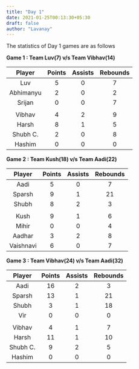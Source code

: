 ```yaml
---
title: "Day 1"
date: 2021-01-25T00:13:30+05:30
draft: false
author: "Lavanay"
---
```


The statistics of Day 1 games are as follows
<!--more-->

**Game 1 : Team Luv(7) v/s Team Vibhav(14)**  

|   Player  | Points | Assists | Rebounds |
|:---------:|:------:|:-------:|:--------:|
| Luv       |      5 |       0 |        7 |
| Abhimanyu |      2 |       0 |        2 |
| Srijan    |      0 |       0 |        7 |
|           |        |         |          |
| Vibhav    |      4 |       2 |        9 |
| Harsh     |      8 |       1 |        5 |
| Shubh C.  |      2 |       0 |        8 |
| Hashim    |      0 |       0 |        0 |


**Game 2 : Team Kush(18) v/s Team Aadi(22)**  

|   Player  | Points | Assists | Rebounds |
|:---------:|:------:|:-------:|:--------:|
| Aadi      |      5 |       0 |        7 |
| Sparsh    |      9 |       1 |       21 |
| Shubh     |      8 |       2 |        3 |
|           |        |         |          |
| Kush      |      9 |       1 |        6 |
| Mihir     |      0 |       0 |        4 |
| Aadhar    |      3 |       2 |        8 |
| Vaishnavi |      6 |       0 |        7 |

**Game 3 : Team Vibhav(24) v/s Team Aadi(32)** 

|  Player  | Points | Assists | Rebounds |
|:--------:|:------:|:-------:|:--------:|
| Aadi     |     16 |       2 |        3 |
| Sparsh   |     13 |       1 |       21 |
| Shubh    |      3 |       1 |       18 |
| Vir      |      0 |       0 |        0 |
|          |        |         |          |
| Vibhav   |      4 |       1 |        7 |
| Harsh    |     11 |       1 |       10 |
| Shubh C. |      9 |       2 |        5 |
| Hashim   |      0 |       0 |        0 | 
